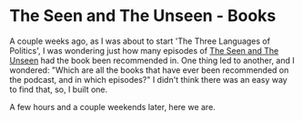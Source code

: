 # The Seen and The Unseen - Books

A couple weeks ago, as I was about to start 'The Three Languages of Politics', I was wondering just how many episodes of [The Seen and The Unseen](http://seenunseen.in/) had the book been recommended in. One thing led to another, and I wondered: "Which are all the books that have ever been recommended on the podcast, and in which episodes?" I didn't think there was an easy way to find that, so, I built one.

A few hours and a couple weekends later, here we are.
